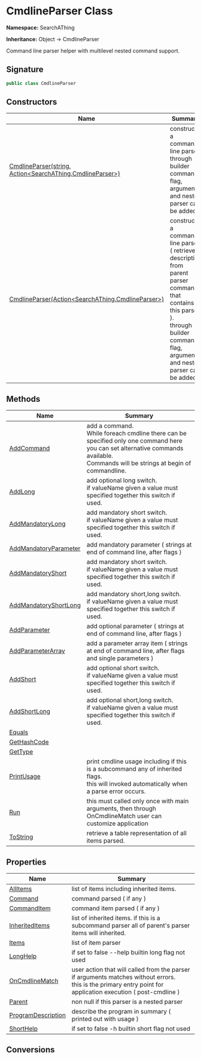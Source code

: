 # CmdlineParser Class
**Namespace:** SearchAThing

**Inheritance:** Object → CmdlineParser

Command line parser helper with multilevel nested command support.

## Signature
```csharp
public class CmdlineParser
```
## Constructors
|**Name**|**Summary**|
|---|---|
|[CmdlineParser(string, Action<SearchAThing.CmdlineParser>)](CmdlineParser/ctors.md)|construct a command line parser.<br/>            through builder command, flag, argument and nested parser can be added|
|[CmdlineParser(Action<SearchAThing.CmdlineParser>)](CmdlineParser/ctors.md#cmdlineparseractionsearchathingcmdlineparser)|construct a command line parser ( retrieve description from parent parser command that contains this parser ).<br/>            through builder command, flag, argument and nested parser can be added|
## Methods
|**Name**|**Summary**|
|---|---|
|[AddCommand](CmdlineParser/AddCommand.md)|add a command.<br/>            While foreach cmdline there can be specified only one command here you can set alternative commands available.<br/>            Commands will be strings at begin of commandline.|
|[AddLong](CmdlineParser/AddLong.md)|add optional long switch.<br/>            if valueName given a value must specified together this switch if used.|
|[AddMandatoryLong](CmdlineParser/AddMandatoryLong.md)|add mandatory short switch.<br/>            if valueName given a value must specified together this switch if used.|
|[AddMandatoryParameter](CmdlineParser/AddMandatoryParameter.md)|add mandatory parameter ( strings at end of command line, after flags )|
|[AddMandatoryShort](CmdlineParser/AddMandatoryShort.md)|add mandatory short switch.<br/>            if valueName given a value must specified together this switch if used.|
|[AddMandatoryShortLong](CmdlineParser/AddMandatoryShortLong.md)|add mandatory short,long switch.<br/>            if valueName given a value must specified together this switch if used.|
|[AddParameter](CmdlineParser/AddParameter.md)|add optional parameter ( strings at end of command line, after flags )|
|[AddParameterArray](CmdlineParser/AddParameterArray.md)|add a parameter array item ( strings at end of command line, after flags and single parameters )|
|[AddShort](CmdlineParser/AddShort.md)|add optional short switch.<br/>            if valueName given a value must specified together this switch if used.|
|[AddShortLong](CmdlineParser/AddShortLong.md)|add optional short,long switch.<br/>            if valueName given a value must specified together this switch if used.|
|[Equals](CmdlineParser/Equals.md)||
|[GetHashCode](CmdlineParser/GetHashCode.md)||
|[GetType](CmdlineParser/GetType.md)||
|[PrintUsage](CmdlineParser/PrintUsage.md)|print cmdline usage including if this is a subcommand any of inherited flags.<br/>            this will invoked automatically when a parse error occurs.|
|[Run](CmdlineParser/Run.md)|this must called only once with main arguments, then through OnCmdlineMatch user can customize application|
|[ToString](CmdlineParser/ToString.md)|retrieve a table representation of all items parsed.|
## Properties
|**Name**|**Summary**|
|---|---|
|[AllItems](CmdlineParser/AllItems.md)|list of items including inherited items.
|[Command](CmdlineParser/Command.md)|command parsed ( if any )
|[CommandItem](CmdlineParser/CommandItem.md)|command item parsed ( if any )
|[InheritedItems](CmdlineParser/InheritedItems.md)|list of inherited items. if this is a subcommand parser all of parent's parser items will inherited.
|[Items](CmdlineParser/Items.md)|list of item parser
|[LongHelp](CmdlineParser/LongHelp.md)|if set to false --help builtin long flag not used
|[OnCmdlineMatch](CmdlineParser/OnCmdlineMatch.md)|user action that will called from the parser if arguments matches without errors.<br/>            this is the primary entry point for application execution ( post-cmdline )
|[Parent](CmdlineParser/Parent.md)|non null if this parser is a nested parser
|[ProgramDescription](CmdlineParser/ProgramDescription.md)|describe the program in summary ( printed out with usage )
|[ShortHelp](CmdlineParser/ShortHelp.md)|if set to false -h builtin short flag not used
## Conversions
